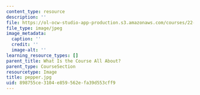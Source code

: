 ```yaml
---
content_type: resource
description: ''
file: https://ol-ocw-studio-app-production.s3.amazonaws.com/courses/22-01-introduction-to-nuclear-engineering-and-ionizing-radiation-fall-2016/898755ce3104e859562efa39d553cff9_pepper.jpg
file_type: image/jpeg
image_metadata:
  caption: ''
  credit: ''
  image-alt: ''
learning_resource_types: []
parent_title: What Is the Course All About?
parent_type: CourseSection
resourcetype: Image
title: pepper.jpg
uid: 898755ce-3104-e859-562e-fa39d553cff9
---
```

